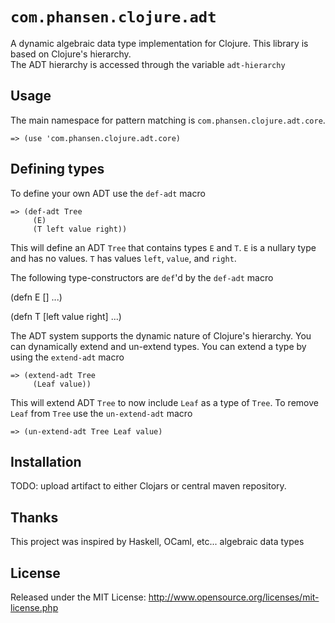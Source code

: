 # `com.phansen.clojure.adt`

A dynamic algebraic data type implementation for Clojure.  This library is based on Clojure's hierarchy.  
The ADT hierarchy is accessed through the variable `adt-hierarchy`

## Usage

The main namespace for pattern matching is `com.phansen.clojure.adt.core`. 

    => (use 'com.phansen.clojure.adt.core)

## Defining types

To define your own ADT use the `def-adt` macro

    => (def-adt Tree
         (E)
         (T left value right))

This will define an ADT `Tree` that contains types `E` and `T`.  `E` is a nullary
type and has no values.  `T` has values `left`, `value`, and `right`.  

The following type-constructors are `def`'d by the `def-adt` macro

(defn E [] ...)

(defn T [left value right] ...)  

The ADT system supports the dynamic nature of Clojure's hierarchy.  You can dynamically 
extend and un-extend types.  You can extend a type by using the `extend-adt` macro

    => (extend-adt Tree
         (Leaf value))

This will extend ADT `Tree` to now include `Leaf` as a type of `Tree`.  To remove `Leaf`
from `Tree` use the `un-extend-adt` macro

    => (un-extend-adt Tree Leaf value)

## Installation

TODO: upload artifact to either Clojars or central maven repository.

## Thanks

This project was inspired by Haskell, OCaml, etc... algebraic data types

## License

Released under the MIT License: <http://www.opensource.org/licenses/mit-license.php>

